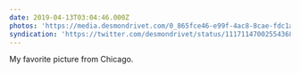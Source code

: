 ```yaml
---
date: 2019-04-13T03:04:46.000Z
photos: 'https://media.desmondrivet.com/0_865fce46-e99f-4ac8-8cae-fdc1aa33d231.JPG'
syndication: 'https://twitter.com/desmondrivet/status/1117114700255436801'
---
```


My favorite picture from Chicago.  
